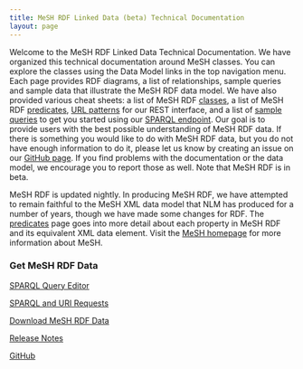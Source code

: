 ```yaml
---
title: MeSH RDF Linked Data (beta) Technical Documentation
layout: page
---
```


Welcome to the MeSH RDF Linked Data Technical Documentation. We have organized this technical documentation around MeSH classes.
You can explore the classes using the Data Model links in the top navigation menu.
Each page provides RDF diagrams, a list of relationships, sample queries and sample data that illustrate the MeSH RDF data model.
We have also provided various cheat sheets: a list of MeSH RDF [classes](./classes.html), a list of MeSH RDF [predicates](./predicates.html), [URL patterns](./rest-interface.html) for our REST interface, and a list of [sample queries](./sample-queries.html) to get you started using our [SPARQL endpoint](http://id.nlm.nih.gov/mesh/query).
Our goal is to provide users with the best possible understanding of MeSH RDF data. If there is something you would like to do with MeSH RDF data, but you do not have enough information to do it, please let us know by creating an issue on our [GitHub page](https://github.com/HHS/meshrdf/issues). If you find problems with the documentation or the data model, we encourage you to report those as well. Note that MeSH RDF is in beta. 

MeSH RDF is updated nightly. In producing MeSH RDF, we have attempted to remain faithful to the MeSH XML data model that NLM has produced for a number of years, though we have made some changes for RDF. The [predicates](./predicates.html) page goes into more detail about each property in MeSH RDF and its equivalent XML data element. Visit the [MeSH homepage](http://www.nlm.nih.gov/mesh/) for more information about MeSH.

### Get MeSH RDF Data

[SPARQL Query Editor](http://id.nlm.nih.gov/mesh/query) 

[SPARQL and URI Requests](./sparql-and-uri-requests.html)

[Download MeSH RDF Data](ftp://ftp.nlm.nih.gov/online/mesh/)

[Release Notes](./release-notes.html) 

[GitHub](https://github.com/HHS/meshrdf/) 











